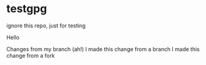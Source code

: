 # testgpg

ignore this repo, just for testing

Hello

Changes from my branch (ah!)
I made this change from a branch
I made this change from a fork
